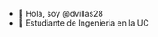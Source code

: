 - 👋 Hola, soy @dvillas28
- 🥇 Estudiante de Ingenieria en la UC

<!---
dvillas28/dvillas28 is a ✨ special ✨ repository because its `README.md` (this file) appears on your GitHub profile.
You can click the Preview link to take a look at your changes.
--->
